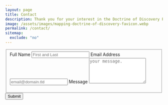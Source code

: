 ```yaml
---
layout: page
title: Contact
description: Thank you for your interest in the Doctrine of Discovery Project you can contact us at info@indigenousvalues.org
image: /assets/images/mapping-doctrine-of-discovery-favicon.webp
permalink: /contact/
sitemap:
  exclude: "no"
---
```


<div class="text-center p-3 col-md-8 offset-md-2">

  <form id="fs-frm" name="simple-contact-form" accept-charset="utf-8" action="https://formspree.io/f/mdobawgz" method="post">
    <fieldset id="fs-frm-inputs">
      <label for="full-name">Full Name</label>
      <input class="form-control" type="text" name="name" id="full-name" placeholder="First and Last" required="">
      <label for="email-address">Email Address</label>
      <input class="form-control" type="email" name="_replyto" id="email-address" placeholder="email@domain.tld" required="">
      <label for="message">Message</label>
      <textarea class="form-control" rows="5" name="message" id="message" placeholder="your message." required=""></textarea>
      <input type="hidden" name="_subject" id="email-subject" value="Doctrine of Discovery Contact Form Submission">
      <p>
        <!-- replace with your recaptcha SITE key not secret key -->
      <div class="g-recaptcha" data-sitekey="6LcJYCoeAAAAAMQIYRE5YiJRi-xCbHsc6ua7v6s4"></div>
    </p>
    </fieldset>
    <input type="submit" class="orange btn" value="Submit">
  </form>

<!-- subs
<form action="https://formspree.io/f/{form_id}" method="post">
  <label for="email">Your Email</label>
  <input class="form-control" name="Email" id="email" type="email"><br/>
  <button class="orange btn" type="submit">Submit</button>
</form>
-->
</div>
